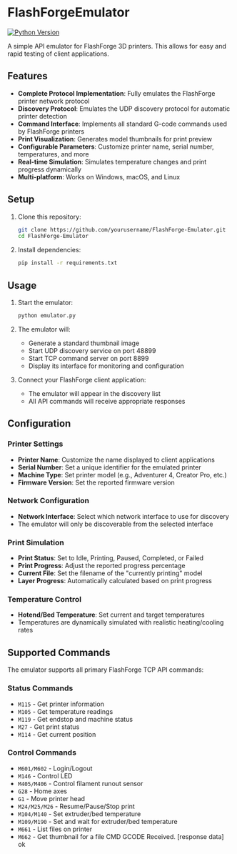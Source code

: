 # FlashForgeEmulator

[![Python Version](https://img.shields.io/badge/python-3.6%2B-blue.svg)](https://www.python.org/downloads/)

A simple API emulator for FlashForge 3D printers. This allows for easy and rapid testing of client applications.

## Features

- **Complete Protocol Implementation**: Fully emulates the FlashForge printer network protocol
- **Discovery Protocol**: Emulates the UDP discovery protocol for automatic printer detection
- **Command Interface**: Implements all standard G-code commands used by FlashForge printers
- **Print Visualization**: Generates model thumbnails for print preview
- **Configurable Parameters**: Customize printer name, serial number, temperatures, and more
- **Real-time Simulation**: Simulates temperature changes and print progress dynamically
- **Multi-platform**: Works on Windows, macOS, and Linux

## Setup

1. Clone this repository:
   ```bash
   git clone https://github.com/yourusername/FlashForge-Emulator.git
   cd FlashForge-Emulator
   ```

2. Install dependencies:
   ```bash
   pip install -r requirements.txt
   ```

## Usage

1. Start the emulator:
   ```bash
   python emulator.py
   ```

2. The emulator will:
   - Generate a standard thumbnail image
   - Start UDP discovery service on port 48899
   - Start TCP command server on port 8899
   - Display its interface for monitoring and configuration

3. Connect your FlashForge client application:
   - The emulator will appear in the discovery list
   - All API commands will receive appropriate responses

## Configuration

### Printer Settings

- **Printer Name**: Customize the name displayed to client applications
- **Serial Number**: Set a unique identifier for the emulated printer
- **Machine Type**: Set printer model (e.g., Adventurer 4, Creator Pro, etc.)
- **Firmware Version**: Set the reported firmware version

### Network Configuration

- **Network Interface**: Select which network interface to use for discovery
- The emulator will only be discoverable from the selected interface

### Print Simulation

- **Print Status**: Set to Idle, Printing, Paused, Completed, or Failed
- **Print Progress**: Adjust the reported progress percentage
- **Current File**: Set the filename of the "currently printing" model
- **Layer Progress**: Automatically calculated based on print progress

### Temperature Control

- **Hotend/Bed Temperature**: Set current and target temperatures
- Temperatures are dynamically simulated with realistic heating/cooling rates

## Supported Commands

The emulator supports all primary FlashForge TCP API commands:

### Status Commands
- `M115` - Get printer information
- `M105` - Get temperature readings
- `M119` - Get endstop and machine status
- `M27` - Get print status
- `M114` - Get current position

### Control Commands
- `M601/M602` - Login/Logout
- `M146` - Control LED
- `M405/M406` - Control filament runout sensor
- `G28` - Home axes
- `G1` - Move printer head
- `M24/M25/M26` - Resume/Pause/Stop print
- `M104/M140` - Set extruder/bed temperature
- `M109/M190` - Set and wait for extruder/bed temperature
- `M661` - List files on printer
- `M662` - Get thumbnail for a file
  CMD GCODE Received.
  [response data]
  ok
  ```
